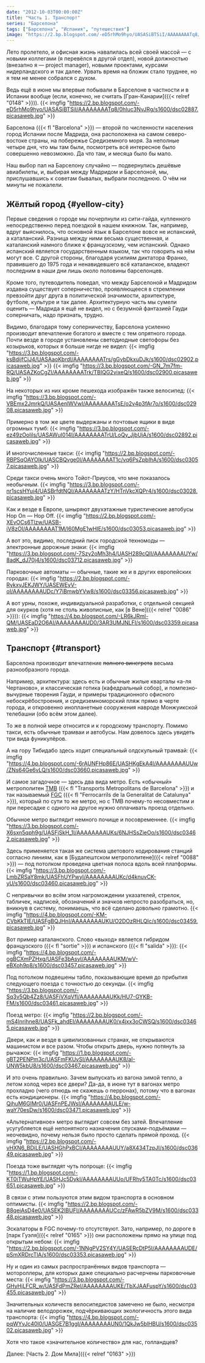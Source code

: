 ```yaml
---
date: "2012-10-03T00:00:00Z"
title: "Часть 1. Транспорт"
series: "Барселона"
tags: ["Барселона", "Испания", "путешествия"]
image: "https://2.bp.blogspot.com/-eD5rhMo9hyo/UASASiBTSiI/AAAAAAAATq8/0hIuc3NvJRg/s1600/dsc02887.picasaweb.jpg"
---
```


Лето пролетело, и офисная жизнь навалилась всей своей массой — с новыми коллегами (я перевёлся в другой отдел), новой должностью (внезапно я — project manager), новыми проектами, курсами нидерландского и так далее. Урвать время на бложик стало труднее, но я тем не менее собрался с духом.

Ведь ещё в июне мы впервые побывали в Барселоне в частности и в Испании вообще (если, конечно, не считать [Гран-Канарии]({{< relref "0148" >}})).
{{< imgfig "https://2.bp.blogspot.com/-eD5rhMo9hyo/UASASiBTSiI/AAAAAAAATq8/0hIuc3NvJRg/s1600/dsc02887.picasaweb.jpg" >}}

<!--more-->

Барселона ({{< fl "Barcelona" >}}) — второй по численности населения город Испании после Мадрида, она расположена на самом северо-востоке страны, на побережье Средиземного моря. За неполные четыре дня, что мы там были, посмотреть всё интересное было совершенно невозможно. Да что там, и месяца было бы мало.

Наш выбор пал на Барселону случайно — подвернулись дешёвые авиабилеты, и, выбирая между Мадридом и Барселоной, мы, прислушавшись к советам бывалых, выбрали последнюю. О чём ни минуты не пожалели.

## Жёлтый город {#yellow-city}

Первые сведения о городе мы почерпнули из сити-гайда, купленного непосредственно перед поездкой в нашем книжном. Так, например, вдруг выяснилось, что основной язык в Барселоне вовсе не испанский, а каталанский. Разница между ними весьма существенная, и каталанский намного ближе к французскому, чем испанский. Однако испанский является государственным языком, так что говорить на нём могут все. С другой стороны, благодаря усилиям диктатора Франко, правившего до 1975 года и ненавидевшего всё каталанское, владеют последним в наши дни лишь около половины барселонцев.

Кроме того, путеводитель поведал, что между Барселоной и Мадридом издавна существует соперничество, проявляющееся в стремлении превзойти друг друга в политической значимости, архитектуре, футболе, культуре и так далее. Архитектурную часть мы сумели оценить — Мадрида я ещё не видел, но с безумной фантазией Гауди соперничать, надо признать, трудно.

Видимо, благодаря тому соперничеству, Барселона усиленно производит впечатление богатого и вместе с тем опрятного города. Почти везде в городе установлены светодиодные светофоры без козырьков, которых я больше нигде не видел:
{{< imgfig "https://3.bp.blogspot.com/-ksBdijfCiJ4/UASAaoKbrdI/AAAAAAAATrs/gGvbDkxuDJk/s1600/dsc02902.picasaweb.jpg" >}}
{{< imgfig "https://3.bp.blogspot.com/-GN_7m7fm-RQ/UASAZKoCgZI/AAAAAAAATrk/TBIQG2vixeQ/s1600/dsc02900.picasaweb.jpg" >}}

На некоторых из них кроме пешехода изображён также велосипед:
{{< imgfig "https://3.bp.blogspot.com/-VBEmx2JmrkQ/UASAenlWVwI/AAAAAAAATsE/o2v4p3fAr7o/s1600/dsc02908.picasaweb.jpg" >}}

Примерно в том же цвете выдержаны и почтовые ящики в виде огромных тумб:
{{< imgfig "https://3.bp.blogspot.com/-ez49zOolils/UASAWuI014I/AAAAAAAATrU/LoQy_JjbUjA/s1600/dsc02892.picasaweb.jpg" >}}

И многочисленные такси:
{{< imgfig "https://2.bp.blogspot.com/-RBPSqOAYOIk/UASCBQvge0I/AAAAAAAAT1c/vq6PsZpbIhA/s1600/dsc03057.picasaweb.jpg" >}}

Среди такси очень много Тойот-Приусов, что мне показалось необычным.
{{< imgfig "https://3.bp.blogspot.com/-nr1scsHYui4/UASBrfdtNQI/AAAAAAAATzY/HTnVkcXQPr4/s1600/dsc03028.picasaweb.jpg" >}}

Как и везде в Европе, шныряют двухэтажные туристические автобусы Hop On — Hop Off.
{{< imgfig "https://2.bp.blogspot.com/-XEvOCs6Tlzw/UASB-iV8zOI/AAAAAAAAT1M/l60MgE1wHIE/s1600/dsc03053.picasaweb.jpg" >}}

А вот это, видимо, последний писк городской техномоды — электронные дорожные знаки:
{{< imgfig "https://3.bp.blogspot.com/-7Szy2oMh3h4/UASH289cQII/AAAAAAAAUYw/8adK_dJ70j4/s1600/dsc03712.picasaweb.jpg" >}}

Парковочные автоматы — обычные, такие же и в других европейских городах:
{{< imgfig "https://2.bp.blogspot.com/-RykxyJEKJWY/UASEWEyV-oI/AAAAAAAAUDc/Y7iBmwbYVw8/s1600/dsc03356.picasaweb.jpg" >}}

А вот урны, похоже, индивидуальной разработки, с отдельной секцией для окурков (хотя не столь живописные, как [в Вене]({{< relref "0086" >}})):
{{< imgfig "https://4.bp.blogspot.com/-LR6kJRml-QM/UASEaD2O6AI/AAAAAAAAUD0/3AR3UMJNLFI/s1600/dsc03359.picasaweb.jpg" >}}

## Транспорт {#transport}

Барселона производит впечатление ~~полного винегрета~~ весьма разнообразного города.

Например, архитектура: здесь есть и обычные жилые кварталы «а-ля Чертаново», и классическая готика (кафедральный собор), и помпезно-вычурные творения Гауди, и примеры традиционного офисного небоскрёбостроения, и средиземноморский пляж прямо в черте города, и откровенно инопланетные сооружения навроде Монжуикской телебашни (обо всём этом далее).

То же в полной мере относится и к городскому транспорту. Помимо такси, есть обычные трамваи и автобусы. Нам довелось здесь увидеть три вида фуникулёров.

А на гору Тибидабо здесь ходит специальный олдскульный трамвай:
{{< imgfig "https://4.bp.blogspot.com/-6rAUNFHp86E/UASHKgEkA4I/AAAAAAAAUUw/ZNs64Ge6vLQ/s1600/dsc03660.picasaweb.jpg" >}}

И самое загадочное — здесь два вида метро. Есть «обычный» метрополитен [TMB](http://www.tmb.cat/) ({{< fl "Transports Metropolitans de Barcelona" >}}) и так называемый [FGC](http://www.fgc.net/) ({{< fl "Ferrocarrils de la Generalitat de Catalunya" >}}), который по сути то же метро, но с TMB почему-то несовместим и при пересадке с одного на другое нужно оплачивать проезд отдельно.

Обычное метро выглядит немного почище и посовременнее.
{{< imgfig "https://3.bp.blogspot.com/-X6sxn5qph9g/UASFjSkH_1I/AAAAAAAAUKs/6NJHSsZieOo/s1600/dsc03462.picasaweb.jpg" >}}

Здесь применяется такая же система цветового кодирования станций согласно линиям, как в [Будапештском метрополитене]({{< relref "0088" >}}) — под потолком проведена цветная полоса вдоль всей платформы.
{{< imgfig "https://3.bp.blogspot.com/-LmbZRSaY8mk/UASFhUYPwyI/AAAAAAAAUKc/d4knuvCK-yU/s1600/dsc03460.picasaweb.jpg" >}}

С непривычки во всём этом нагромождении указателей, стрелок, табличек, надписей, обозначений и значков непросто разобраться, но, вникнув в систему, понимаешь, что всё сделано довольно грамотно.
{{< imgfig "https://4.bp.blogspot.com/-KM-CVbKkTIE/UASFgBQJHnI/AAAAAAAAUKU/O2DOzRHLQIc/s1600/dsc03459.picasaweb.jpg" >}}

Вот пример каталанского. Слово «выход» является гибридом французского ({{< fl "sortie" >}}) и испанского ({{< fl "salida" >}}):
{{< imgfig "https://4.bp.blogspot.com/-ogBCXmPZHxg/UASFe3bAsyI/AAAAAAAAUKM/wV-eBXoh9p8/s1600/dsc03457.picasaweb.jpg" >}}

Под потолком подвешены табло, показывающие время до прибытия следующего поезда с точностью до секунды.
{{< imgfig "https://3.bp.blogspot.com/-Sq3v5Qb4Zz8/UASFiVXqVfI/AAAAAAAAUKk/HU7-GYKB-FM/s1600/dsc03461.picasaweb.jpg" >}}

Поезд метро:
{{< imgfig "https://2.bp.blogspot.com/-mS4lnrihne8/UASFk_ahdEI/AAAAAAAAUK0/x4jxx3oCWSQ/s1600/dsc03465.picasaweb.jpg" >}}

Двери, как и везде в цивилизованных странах, не открываются машинистом и все разом. Чтобы открыть дверь, нужно потянуть за рычажок:
{{< imgfig "https://1.bp.blogspot.com/-gBT2PENPm3c/UASFmFKUvSI/AAAAAAAAUK8/aI-UNW5kbU8/s1600/dsc03467.picasaweb.jpg" >}}

И это очень правильно. Зачем выпускать из вагона зимой тепло, а летом холод через все двери? Да-да, в июне тут в вагонах метро прохладно (чего отнюдь не скажешь о перронах), потому что в вагонах есть кондиционеры.
{{< imgfig "https://4.bp.blogspot.com/-QjhuM6GIMr0/UASFnPEJWsI/AAAAAAAAULE/w-waY70esDw/s1600/dsc03471.picasaweb.jpg" >}}

«Альтернативное» метро выглядит совсем без затей. Впечатление усугубляется ещё непонятного назначения спусками-подъёмами — неочевидно, почему нельзя было просто сделать прямой проход.
{{< imgfig "https://2.bp.blogspot.com/-vHXN6_BDiLE/UASHGhPxBCI/AAAAAAAAUUY/a8X434TzpJI/s1600/dsc03649.picasaweb.jpg" >}}

Поезда тоже выглядят чуть попроще:
{{< imgfig "https://1.bp.blogspot.com/-KT0iTWuHpYE/UASHJc5DykI/AAAAAAAAUUo/UFRhy5TA0Tc/s1600/dsc03651.picasaweb.jpg" >}}

В связи с этим пользуются этим видом транспорта в основном оптимисты.
{{< imgfig "https://2.bp.blogspot.com/-B8qeiAsD4e0/UASEK2IBUFI/AAAAAAAAUCc/zFAwR5bZV9M/s1600/dsc03348.picasaweb.jpg" >}}

Эскалаторы в FGC почему-то отсутствуют. Зато, например, по дороге в [парк Гуэля]({{< relref "0165" >}}) они расположены прямо на улице под открытым небом:
{{< imgfig "https://2.bp.blogspot.com/-1NNgPV2SY4Y/UASERcDtP5I/AAAAAAAAUDE/pSmXRDrcTlA/s1600/dsc03353.picasaweb.jpg" >}}

Ну и один из самых распространённых видов транспорта — мотороллеры, для которых даже специально расчерчены парковочные места:
{{< imgfig "https://3.bp.blogspot.com/-GHyHjLFCR_w/UASFdPmZReI/AAAAAAAAUKE/TbXJAAFuspY/s1600/dsc03455.picasaweb.jpg" >}}

Значительных количеств велосипедистов замечено не было, несмотря на наличие велодорожек, подчёркивающих экологичность этого вида транспорта:
{{< imgfig "https://4.bp.blogspot.com/-pqWYvJc40I0/UASGE7B1ggI/AAAAAAAAUN0/1QkJw5blHBU/s1600/dsc03502.picasaweb.jpg" >}}

Хотя что такое «значительное количество» для нас, голландцев?

Далее: [Часть 2. Дом Мила]({{< relref "0163" >}})
